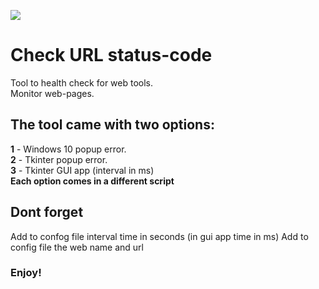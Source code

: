 ![](https://visitor-badge.glitch.me/badge?page_id=Yoas1.check_url_status_code)

# Check URL status-code
Tool to health check for web tools. <br />
Monitor web-pages.


## The tool came with two options:
**1** - Windows 10 popup error. <br />
**2** - Tkinter popup error. <br />
**3** - Tkinter GUI app (interval in ms) <br />
**Each option comes in a different script**


## Dont forget
Add to confog file interval time in seconds (in gui app time in ms)
Add to config file the web name and url 


### Enjoy!
